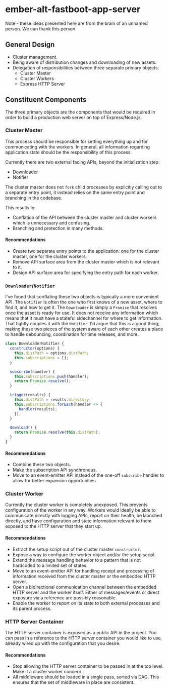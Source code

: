 # ember-alt-fastboot-app-server

Note - these ideas presented here are from the brain of an unnamed person. We can thank this person.

## General Design

- Cluster management.
- Being aware of distribution changes and downloading of new assets.
- Delegation of responsibilities between three separate primary objects:
  - Cluster Master
  - Cluster Workers
  - Express HTTP Server

## Constituent Components

The three primary objects are the components that would be required in order to build a production web server on top of Express/Node.js.

### Cluster Master

This process should be responsible for setting everything up and for communicating with the workers. In general, all information regarding application state should be the responsibility of this process.

Currently there are two external facing APIs, beyond the initialization step:
- Downloader
- Notifier

The cluster master does not `fork` child processes by explicitly calling out to a separate entry point, it instead relies on the same entry point and branching in the codebase.

This results in:
- Conflation of the API between the cluster master and cluster workers which is unnecessary and confusing.
- Branching and protection in many methods.

#### Recommendations

- Create two separate entry points to the application: one for the cluster master, one for the cluster workers.
- Remove API surface area from the cluster master which is not relevant to it.
- Design API surface area for specifying the entry path for each worker.

### `Downloader`/`Notifier`

I've found that conflating these two objects is typically a more convenient API. The `Notifier` is often the one who first knows of a new asset, where to find it, and how to get it. The `Downloader` is simply a `Promise` that resolves once the asset is ready for use. It does not receive any information which means that it must have a stateful sidechannel for where to get information. That tightly couples it with the `Notifier`. I'd argue that this is a good thing; making these two pieces of the system aware of each other creates a place to handle debouncing, coordination for time releases, and more.

```js
class DownloaderNotifier {
  constructor(options) {
    this.distPath = options.distPath;
    this.subscriptions = [];
  }

  subscribe(handler) {
    this.subscriptions.push(handler);
    return Promise.resolve();
  }

  trigger(results) {
    this.distPath = results.directory;
    this.subscriptions.forEach(handler => {
      handler(results);
    });
  }

  download() {
    return Promise.resolve(this.distPath);
  }
}
```

#### Recommendations
- Combine these two objects.
- Make the subscription API synchronous.
- Move to an event-emitter API instead of the one-off `subscribe` handler to allow for better expansion opportunities.

### Cluster Worker

Currently the cluster worker is completely unexposed. This prevents configuration of the worker in any way. Workers would ideally be able to communicate directly with logging APIs, report on their health, be launched directly, and have configuration and state information relevant to them exposed to the HTTP server that they start up.

#### Recommendations

- Extract the setup script out of the cluster master `constructor`.
- Expose a way to configure the worker object and/or the setup script.
- Extend the message handling behavior to a pattern that is not hardcoded to a limited set of states.
- Move to an event-emitter API for handling receipt and processing of information received from the cluster master or the embedded HTTP server.
- Open a bidirectional communication channel between the embedded HTTP server and the worker itself. Either of messages/events or direct exposure via a reference are possibly reasonable.
- Enable the worker to report on its state to both external processes and its parent process.

### HTTP Server Container

The HTTP server container is exposed as a public API in the project. You can pass in a reference to the HTTP server container you would like to use, already wired up with the configuration that you desire.

#### Recommendations
- Stop allowing the HTTP server container to be passed in at the top level.  Make it a cluster worker concern.
- All middleware should be loaded in a single pass, sorted via DAG. This ensures that the set of middleware in place are consistent.
